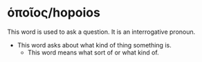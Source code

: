 # ὁποῖος/hopoios
This word is used to ask a question. It is an interrogative pronoun.

* This word asks about what kind of thing something is.
    * This word means what sort of or what kind of.
